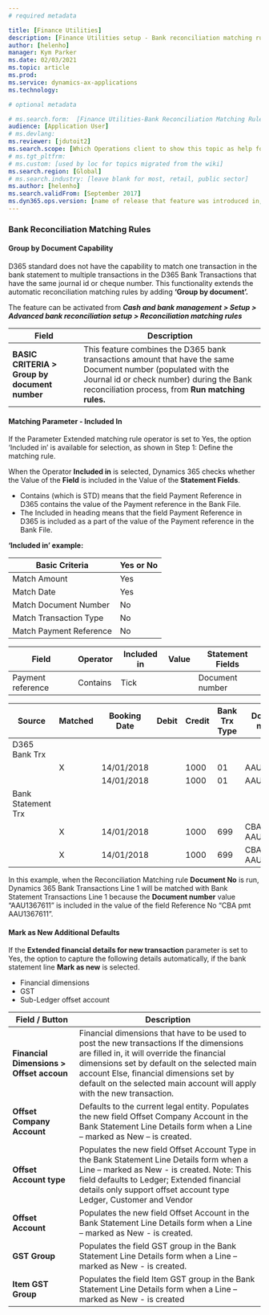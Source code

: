 ```yaml
---
# required metadata

title: [Finance Utilities]
description: [Finance Utilities setup - Bank reconciliation matching rules]
author: [helenho]
manager: Kym Parker
ms.date: 02/03/2021
ms.topic: article
ms.prod: 
ms.service: dynamics-ax-applications
ms.technology: 

# optional metadata

# ms.search.form:  [Finance Utilities-Bank Reconciliation Matching Rules ]
audience: [Application User]
# ms.devlang: 
ms.reviewer: [jdutoit2]
ms.search.scope: [Which Operations client to show this topic as help for, to be set by content strategist, see list here: https://microsoft.sharepoint.com/teams/DynDoc/_layouts/15/WopiFrame.aspx?sourcedoc={23419e1c-eb64-42e9-aa9b-79875b428718}&action=edit&wd=target%28Core%20Dynamics%20AX%20CP%20requirements%2Eone%7C4CC185C0%2DEFAA%2D42CD%2D94B9%2D8F2A45E7F61A%2FVersions%20list%20for%20docs%20topics%7CC14BE630%2D5151%2D49D6%2D8305%2D554B5084593C%2F%29]
# ms.tgt_pltfrm: 
# ms.custom: [used by loc for topics migrated from the wiki]
ms.search.region: [Global]
# ms.search.industry: [leave blank for most, retail, public sector]
ms.author: [helenho]
ms.search.validFrom: [September 2017]
ms.dyn365.ops.version: [name of release that feature was introduced in, see list here: https://microsoft.sharepoint.com/teams/DynDoc/_layouts/15/WopiFrame.aspx?sourcedoc={23419e1c-eb64-42e9-aa9b-79875b428718}&action=edit&wd=target%28Core%20Dynamics%20AX%20CP%20requirements%2Eone%7C4CC185C0%2DEFAA%2D42CD%2D94B9%2D8F2A45E7F61A%2FVersions%20list%20for%20docs%20topics%7CC14BE630%2D5151%2D49D6%2D8305%2D554B5084593C%2F%29]
---
```


### Bank Reconciliation Matching Rules
#### Group by Document Capability

D365 standard does not have the capability to match one transaction in the bank statement to multiple transactions in the D365 Bank Transactions that have the same journal id or cheque number. This functionality extends the automatic reconciliation matching rules by adding **‘Group by document’.**

The feature can be activated from ***Cash and bank management > Setup > Advanced bank reconciliation setup > Reconciliation matching rules***

| Field | Description |
|-|-|
| **BASIC CRITERIA > Group by document number** | This feature combines the D365 bank transactions amount that have the same Document number (populated with the Journal id or check number) during the Bank reconciliation process, from **Run matching rules.** |

#### Matching Parameter - Included In
If the Parameter Extended matching rule operator is set to Yes, the option ‘Included in’ is available for selection, as shown in Step 1: Define the matching rule. 

When the Operator **Included in** is selected, Dynamics 365 checks whether the Value of the **Field** is included in the Value of the **Statement Fields**.

-	Contains (which is STD) means that the field Payment Reference in D365 contains the value of the Payment reference in the Bank File.
-	The Included in heading means that the field Payment Reference in D365 is included as a part of the value of the Payment reference in the Bank File.

**‘Included in’ example:**

|    Basic Criteria   |    Yes or No   |
|-|-|
|   Match Amount  |  Yes  |
|   Match Date  |  Yes  |
|   Match Document Number  |  No  |
|   Match Transaction Type  |  No  |
|   Match Payment Reference |  No  |

|    Field   |    Operator   |    Included in   |    Value   |    Statement Fields   |
|-|-|-|-|-|
|   Payment reference  |  Contains  |  Tick  |    |  Document number  |

|    Source   |   Matched   |   Booking Date   |   Debit   |   Credit   |   Bank Trx Type   |   Document number    |
|-|-|-|-|-|-|-|
|   D365 Bank Trx  |  |  |  |  |  |  |
|    |  X  |  14/01/2018  |   |  1000  |  01  |  AAU1367611  |
|    |    |  14/01/2018  |   |  1000  |  01  |  AAU1367612  |
|   Bank Statement Trx  |  |  |  |  |  |  |
|    |  X  |  14/01/2018  |   |  1000  |  699  |  CBA pmt AAU1367611   |
|    |  X  |  14/01/2018  |   |  1000  |  699  |  CBA pmt AAU1367613   |

In this example, when the Reconciliation Matching rule **Document No** is run, Dynamics 365 Bank Transactions Line 1 will be matched with Bank Statement Transactions Line 1 because the **Document number** value “AAU1367611” is included in the value of the field Reference No “CBA pmt AAU1367611”.

#### Mark as New Additional Defaults

If the **Extended financial details for new transaction** parameter is set to Yes, the option to capture the following details automatically, if the bank statement line **Mark as new** is selected.
-	Financial dimensions 
-	GST
-	Sub-Ledger offset account

|    Field / Button   |    Description   |
|-|-|
|  **Financial Dimensions > Offset accoun**  |      Financial dimensions that have to be used to post the new transactions                  If the dimensions are filled in, it will override the financial dimensions set by default on the selected main account                  Else, financial dimensions set by default on the selected main account will apply with the new transaction.           |
|  **Offset Company Account**  |    Defaults to the current legal entity.                  Populates the new field Offset Company Account in the Bank Statement Line Details form when a Line – marked as New – is created.           |
|  **Offset Account type**   |      Populates the new field Offset Account Type in the Bank Statement Line Details form when a Line – marked as New - is created.                  Note: This field defaults to Ledger; Extended financial details only support offset account type Ledger, Customer and Vendor          |
|  **Offset Account**   |  Populates the new field Offset Account in the Bank Statement Line Details form when a Line – marked as New - is created.   |
|  **GST Group**   |  Populates the field GST group in the Bank Statement Line Details form when a Line – marked as New - is created.   |
|   **Item GST Group**    |  Populates the field Item GST group in the Bank Statement Line Details form when a Line – marked as New - is created   |

